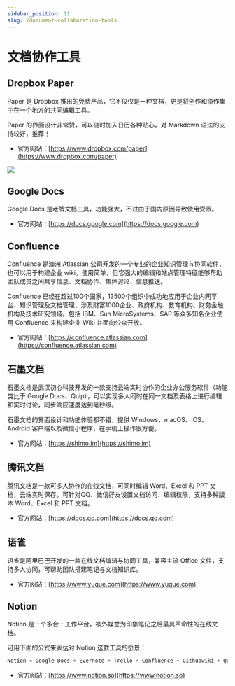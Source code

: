 ```yaml
---
sidebar_position: 11
slug: /document-collaboration-tools
---
```


# 文档协作工具



## Dropbox Paper

Paper 是 Dropbox 推出的免费产品，它不仅仅是一种文档，更是将创作和协作集中在一个地方的共同编辑工具。

Paper 的界面设计非常赞，可以随时加入日历各种贴心，对 Markdown 语法的支持较好，推荐！

- 官方网站：[https://www.dropbox.com/paper](https://www.dropbox.com/paper)

![](https://static.getiot.tech/dropbox-paper-show.png#center)



## Google Docs

Google Docs 是老牌文档工具，功能强大，不过由于国内原因导致使用受限。

- 官方网站：[https://docs.google.com](https://docs.google.com)



## Confluence

Confluence 是澳洲 Atlassian 公司开发的一个专业的企业知识管理与协同软件，也可以用于构建企业 wiki。使用简单，但它强大的编辑和站点管理特征能够帮助团队成员之间共享信息、文档协作、集体讨论、信息推送。

Confluence 已经在超过100个国家，13500个组织中成功地应用于企业内网平台、知识管理及文档管理，涉及财富1000企业、政府机构、教育机构、财务金融机构及技术研究领域。包括 IBM、Sun MicroSystems、SAP 等众多知名企业使用 Confluence 来构建企业 Wiki 并面向公众开放。

- 官方网站：[https://confluence.atlassian.com](https://confluence.atlassian.com)



## 石墨文档

石墨文档是武汉初心科技开发的一款支持云端实时协作的企业办公服务软件（功能类比于 Google Docs、Quip），可以实现多人同时在同一文档及表格上进行编辑和实时讨论，同步响应速度达到毫秒级。

石墨文档的界面设计和功能体验都不错，提供 Windows、macOS、iOS、Android 客户端以及微信小程序，在手机上操作很方便。

- 官方网站：[https://shimo.im](https://shimo.im)



## 腾讯文档

腾讯文档是一款可多人协作的在线文档，可同时编辑 Word、Excel 和 PPT 文档，云端实时保存。可针对QQ、微信好友设置文档访问、编辑权限，支持多种版本 Word、Excel 和 PPT 文档。

- 官方网站：[https://docs.qq.com](https://docs.qq.com)



## 语雀

语雀是阿里巴巴开发的一款在线文档编辑与协同工具，兼容主流 Office 文件，支持多人协同，可帮助团队搭建笔记与文档知识库。

- 官方网站：[https://www.yuque.com](https://www.yuque.com)



## Notion

Notion 是一个多合一工作平台，被外媒誉为印象笔记之后最具革命性的在线文档。

可用下面的公式来表达对 Notion 这款工具的愿景：

```python
Notion = Google Docs + Evernote + Trello + Confluence + Githubwiki + Quip
```

- 官方网站：[https://www.notion.so](https://www.notion.so)

